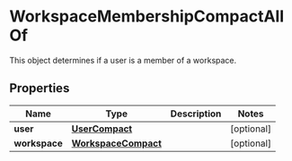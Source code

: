 

# WorkspaceMembershipCompactAllOf

This object determines if a user is a member of a workspace.

## Properties

| Name | Type | Description | Notes |
|------------ | ------------- | ------------- | -------------|
|**user** | [**UserCompact**](UserCompact.md) |  |  [optional] |
|**workspace** | [**WorkspaceCompact**](WorkspaceCompact.md) |  |  [optional] |



